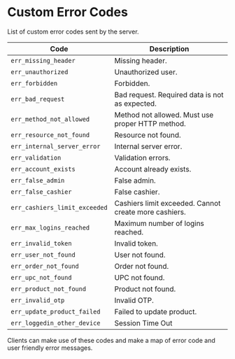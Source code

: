 # Custom Error Codes

List of custom error codes sent by the server.

Code                          | Description
----------------------------- | ------------
`err_missing_header`          | Missing header.
`err_unauthorized`            | Unauthorized user.
`err_forbidden`               | Forbidden.
`err_bad_request`             | Bad request. Required data is not as expected.
`err_method_not_allowed`      | Method not allowed. Must use proper HTTP method.
`err_resource_not_found`      | Resource not found.
`err_internal_server_error`   | Internal server error.
`err_validation`              | Validation errors.
`err_account_exists`          | Account already exists.
`err_false_admin`             | False admin.
`err_false_cashier`           | False cashier.
`err_cashiers_limit_exceeded` | Cashiers limit exceeded. Cannot create more cashiers.
`err_max_logins_reached`      | Maximum number of logins reached.
`err_invalid_token`           | Invalid token.
`err_user_not_found`          | User not found.
`err_order_not_found`         | Order not found.
`err_upc_not_found`           | UPC not found.
`err_product_not_found`       | Product not found.
`err_invalid_otp`             | Invalid OTP.
`err_update_product_failed`   | Failed to update product.
`err_loggedin_other_device`   | Session Time Out

Clients can make use of these codes and make a map of error code and user friendly error messages.
